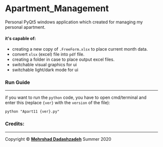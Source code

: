 # Apartment_Management
Personal PyQt5 windows application which created for managing my personal apartment.

#### it's capable of: 
+ creating a new copy of `.FreeForm.xlsx` to place current month data.
+ convert `xlsx` (excel) file into `pdf` file.
+ creating a folder in case to place output excel files.
+ switchable visual graphics for ui
+ switchable light/dark mode for ui

### Run Guide
----
if you want to run the `python` code, you have to open cmd/terminal and enter this (replace `{ver}` with the `version` of the file):
```
python "Apart11 {ver}.py"
```

### Credits:
----------
Copyright © **[Mehrshad Dadashzadeh](https://www.linkedin.com/in/mehrshad-dadashzadeh-7053491b3/)** Summer 2020
